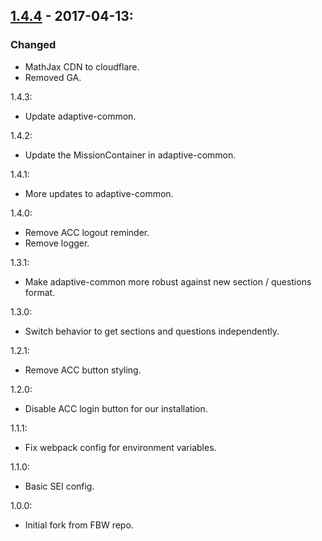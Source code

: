 ## [1.4.4] - 2017-04-13:
### Changed
- MathJax CDN to cloudflare.
- Removed GA.

1.4.3:
  - Update adaptive-common.

1.4.2:
  - Update the MissionContainer in adaptive-common.

1.4.1:
  - More updates to adaptive-common.

1.4.0:
  - Remove ACC logout reminder.
  - Remove logger.

1.3.1:
  - Make adaptive-common more robust against new section / questions format.

1.3.0:
  - Switch behavior to get sections and questions independently.

1.2.1:
  - Remove ACC button styling.

1.2.0:
  - Disable ACC login button for our installation.

1.1.1:
  - Fix webpack config for environment variables.

1.1.0:
  - Basic SEI config.

1.0.0:
  - Initial fork from FBW repo.

[1.4.4]: https://github.com/mitsei/fbw-student/compare/1.4.3...1.4.4
